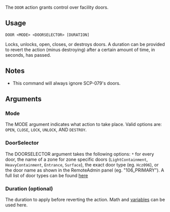The `DOOR` action grants control over facility doors.

## Usage
```
DOOR <MODE> <DOORSELECTOR> [DURATION]
```
Locks, unlocks, open, closes, or destroys doors. A duration can be provided to revert the action (minus destroying) after a certain amount of time, in seconds, has passed.

## Notes
* This command will always ignore SCP-079's doors.

## Arguments
### Mode
The MODE argument indicates what action to take place. Valid options are: `OPEN`, `CLOSE`, `LOCK`, `UNLOCK`, AND `DESTROY`.

### DoorSelector
The DOORSELECTOR argument takes the following options: `*` for every door, the name of a zone for zone specific doors (`LightContainment`, `HeavyContainment`, `Entrance`, `Surface`), the exact door type (eg. `Hcz096`), or the door name as shown in the RemoteAdmin panel (eg. "106_PRIMARY"). A full list of door types can be found [here](https://exiled-team.github.io/EXILED/api/Exiled.API.Enums.DoorType.html)

### Duration (optional)
The duration to apply before reverting the action. Math and [variables](https://github.com/Thundermaker300/ScriptedEvents/wiki/Variables) can be used here.